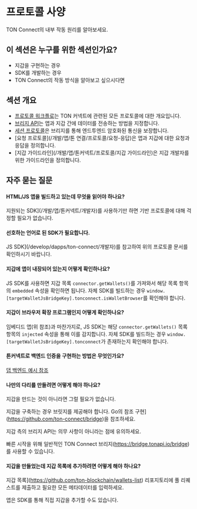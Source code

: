 # 프로토콜 사양

TON Connect의 내부 작동 원리를 알아보세요.

## 이 섹션은 누구를 위한 섹션인가요?

- 지갑을 구현하는 경우
- SDK를 개발하는 경우
- TON Connect의 작동 방식을 알아보고 싶으시다면

## 섹션 개요

- [프로토콜 워크플로](/개발/앱/톤커넥트/프로토콜/워크플로)는 TON 커넥트에 관련된 모든 프로토콜에 대한 개요입니다.
- [브리지 API](/개발/앱/톤커넥트/프로토콜/브리지)는 앱과 지갑 간에 데이터를 전송하는 방법을 지정합니다.
- [세션 프로토콜](/개발/앱/톤커넥트/프로토콜/세션)은 브리지를 통해 엔드투엔드 암호화된 통신을 보장합니다.
- [요청 프로토콜](/개발/앱/톤 연결/프로토콜/요청-응답)은 앱과 지갑에 대한 요청과 응답을 정의합니다.
- [지갑 가이드라인](/개발/앱/톤커넥트/프로토콜/지갑 가이드라인)은 지갑 개발자를 위한 가이드라인을 정의합니다.

## 자주 묻는 질문

#### HTML/JS 앱을 빌드하고 있는데 무엇을 읽어야 하나요?

지원되는 SDK](/개발/앱/톤커넥트/개발자)를 사용하기만 하면 기반 프로토콜에 대해 걱정할 필요가 없습니다.

#### 선호하는 언어로 된 SDK가 필요합니다.

JS SDK](/develop/dapps/ton-connect/개발자)를 참고하여 위의 프로토콜 문서를 확인하시기 바랍니다.

#### 지갑에 앱이 내장되어 있는지 어떻게 확인하나요?

JS SDK를 사용하면 지갑 목록 `connector.getWallets()`를 가져와서 해당 목록 항목의 `embedded` 속성을 확인하면 됩니다. 자체 SDK를 빌드하는 경우 `window.[targetWalletJsBridgeKey].tonconnect.isWalletBrowser`를 확인해야 합니다.

#### 지갑이 브라우저 확장 프로그램인지 어떻게 확인하나요?

임베디드 앱(위 참조)과 마찬가지로, JS SDK는 해당 `connector.getWallets()` 목록 항목의 `injected` 속성을 통해 이를 감지합니다. 자체 SDK를 빌드하는 경우 `window.[targetWalletJsBridgeKey].tonconnect`가 존재하는지 확인해야 합니다.

#### 톤커넥트로 백엔드 인증을 구현하는 방법은 무엇인가요?

[댑 백엔드 예시 참조](https://github.com/ton-connect/demo-dapp-backend)

#### 나만의 다리를 만들려면 어떻게 해야 하나요?

지갑을 만드는 것이 아니라면 그럴 필요가 없습니다.

지갑을 구축하는 경우 브릿지를 제공해야 합니다. Go의 참조 구현](https://github.com/ton-connect/bridge)을 참조하세요.

지갑 측의 브리지 API는 의무 사항이 아니라는 점에 유의하세요.

빠른 시작을 위해 일반적인 TON Connect 브리지(https://bridge.tonapi.io/bridge)를 사용할 수 있습니다.

#### 지갑을 만들었는데 지갑 목록에 추가하려면 어떻게 해야 하나요?

지갑 목록](https://github.com/ton-blockchain/wallets-list) 리포지토리에 풀 리퀘스트를 제출하고 필요한 모든 메타데이터를 입력하세요.

앱은 SDK를 통해 직접 지갑을 추가할 수도 있습니다.
